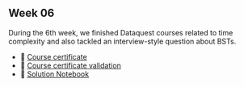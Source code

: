 ## Week 06

During the 6th week, we finished Dataquest courses related to time complexity and also tackled an interview-style question about BSTs.

- :link: [Course certificate](./André-Eduardo-Meneses-do-Nascimento--Introduction-to-Algorithms.pdf)
- :link: [Course certificate validation](https://app.dataquest.io/verify_cert/T7TOEY2Q0L50GXP15NFX/)
- :file_folder: [Solution Notebook]()
